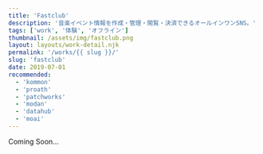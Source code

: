 ```yaml
---
title: 'Fastclub'
description: '音楽イベント情報を作成・管理・閲覧・決済できるオールインワンSNS。'
tags: ['work', '体験', 'オフライン']
thumbnail: /assets/img/fastclub.png
layout: layouts/work-detail.njk
permalink: '/works/{{ slug }}/'
slug: 'fastclub'
date: 2019-07-01
recommended:
  - 'kommon'
  - 'proath'
  - 'patchworks'
  - 'modan'
  - 'datahub'
  - 'moai'
---
```


Coming Soon...
